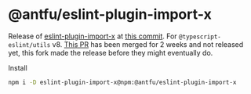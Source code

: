 # @antfu/eslint-plugin-import-x

Release of [eslint-plugin-import-x](https://github.com/un-ts/eslint-plugin-import-x) at [this commit](https://github.com/un-ts/eslint-plugin-import-x/commit/4ac2b98d6bbcd19e9152751f0edcd2222815c92a). For `@typescript-eslint/utils` v8. [This PR](https://github.com/un-ts/eslint-plugin-import-x/pulls?q=sort%3Aupdated-desc+is%3Apr+is%3Aclosed) has been merged for 2 weeks and not released yet, this fork made the release before they might eventually do.

Install

```bash
npm i -D eslint-plugin-import-x@npm:@antfu/eslint-plugin-import-x
```
